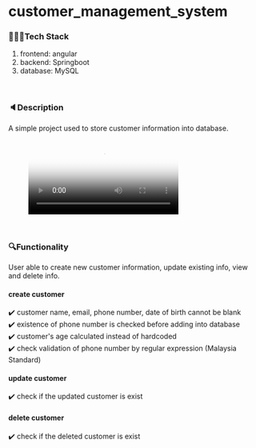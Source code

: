 # customer_management_system
### 👩🏻‍💻Tech Stack
1. frontend: angular
2. backend: Springboot
3. database: MySQL
<br />

### 🔈Description
A simple project used to store customer information into database.

<figure class="video_container">
  <video controls="true" allowfullscreen="true" poster="path/to/poster_image.png">
    <source src="./customer_management_system.mov" type="video/mp4">
  </video>
</figure>

<br />

### 🔍Functionality
User able to create new customer information, update existing info, view and delete info.
#### create customer
✔️ customer name, email, phone number, date of birth cannot be blank <br />
✔️ existence of phone number is checked before adding into database  <br />
✔️ customer's age calculated instead of hardcoded  <br />
✔️ check validation of phone number by regular expression (Malaysia Standard)  <br />
#### update customer
✔️ check if the updated customer is exist
#### delete customer
✔️ check if the deleted customer is exist

